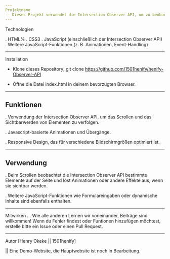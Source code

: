 ```yaml
---
Projektname
-- Dieses Projekt verwendet die Intersection Observer API, um zu beobachten, wann bestimmte Elemente in den Ansichtsbereich (Viewport) des Benutzers kommen. Es beinhaltet auch einige zusätzliche JavascriptßFunktionen, um die Benutzererfahrung zu verbessern.
---
```


Technologien

. HTML%
. CSS3
. JavaScript (einschließlich der Intersection Observer API)
. Weitere JavaScript-Funktionen (z. B. Animationen, Event-Handling)

---

Installation

- Klone dieses Repository;
  git clone https://github.com/1501henify/henify-Observer-API

- Öffne die Datei index.html in deinem bevorzugten Browser.

---

## Funktionen

. Verwendung der Intersection Observer API, um das Scrollen und das Sichtbarwerden von Elementen zu verfolgen.

. Javascript-basierte Animationen und Übergänge.

. Responsive Design, das für verschiedene Bildschirmgrößen optimiert ist.

---

## Verwendung

. Beim Scrollen beobachtet die Intersection Observer API bestimmte Elemente auf der Seite und löst Animationen oder andere Effekte aus, wenn sie sichtbar werden.

. Weitere JavaScript-Funktionen wie Formulareingaben oder dynamische Inhalte sind ebenfalls enthalten.

---

Mitwirken
... Wie alle anderen Lernen wir voneinander, Beiträge sind willkommen! Wenn du Fehler findest oder Funtionen hinzufügen möchtest, erstelle bitte ein Issue oder einen Pull Request.

---

Autor
[Henry Okeke || 1501henify]

|| Eine Demo-Website, die Hauptwebsite ist noch in Bearbeitung.
